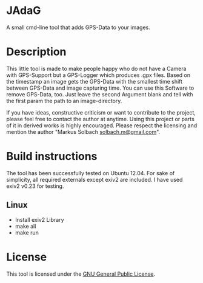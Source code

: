# JAdaG

A small cmd-line tool that adds GPS-Data to your images.


# Description

This little tool is made to make people happy who do not have a Camera with GPS-Support but a GPS-Logger which produces .gpx files. Based on the timestamp an image gets the GPS-Data with the smallest time shift between GPS-Data and image capturing time. 
You can use this Software to remove GPS-Data, too. Just leave the second Argument blank and tell with the first param the path to an image-directory.

If you have ideas, constructive criticism or want to contribute to the project, please feel free to contact the author at anytime. Using this project or parts of it in derived works is highly encouraged. Please respect the licensing and mention the author "Markus Solbach solbach.m@gmail.com".


# Build instructions

The tool has been successfully tested on Ubuntu 12.04. For sake of simplicity, all required externals except exiv2 are included. I have used exiv2 v0.23 for testing.

## Linux
- Install exiv2 Library
- make all
- make run

# License

This tool is licensed under the [GNU General Public License](http://www.gnu.org/licenses/gpl-3.0.en.html, "GPLv3").
